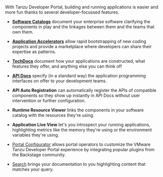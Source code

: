 With Tanzu Developer Portal, building and running applications is easier and more fun thanks to several developer-focussed features. 

* [**Software Catalogs**](get-started/#home---discover-your-software-catalog) document your enterprise software clarifying the components in play and the linkages between them and the teams that own them.

* [**Application Accelerators**](get-started/#create---start-a-new-project) allow rapid bootstrapping of new coding projects and provide a marketplace where developers can share their expertise as patterns. 

* [**TechDocs**](get-started/#docs---browse-your-technical-documentation) document how your applications are constructed, what features they offer, and anything else you can think of!

* [**API Docs**](get-started/#apis---locate-your-apis) specify (in a standard way) the application programming interfaces on offer to your development teams. 

* **API Auto Registration** can automatically register the APIs of compatible components so they show up instantly in API Docs without user intervention or further configuration.

* **Runtime Resource Viewer** links the components in your software catalog with the resources they're using.

* **Application Live View** let's you introspect your running applications, highlighting metrics like the memory they're using or the environment variables they're using.

* [Portal Configurator](why-choose-tdp/#reason-2-bring-your-favorite-backstage-plugins) allows portal operators to customize the VMware Tanzu Developer Portal experience by integrating popular plugins from the Backstage community.

* [Search](get-started/#search---find-what-you-need) brings your documentation to you highlighting content that matches your query.


